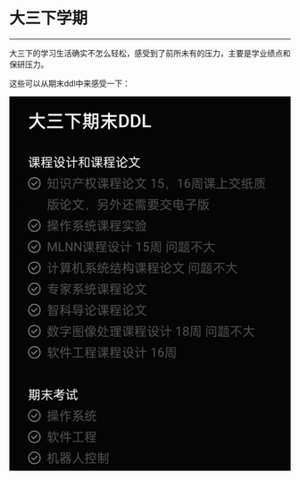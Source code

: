 # 大三下学期
***
大三下的学习生活确实不怎么轻松，感受到了前所未有的压力，主要是学业绩点和保研压力。

这些可以从期末ddl中来感受一下：

![ddl](/docs/学海无涯/学习/大三下/media/ddl.jpg)